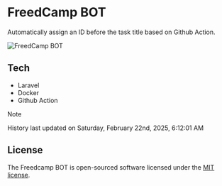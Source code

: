 # FreedCamp BOT

Automatically assign an ID before the task title based on Github Action.

![FreedCamp BOT](https://repository-images.githubusercontent.com/737932867/7d34798b-2680-471c-b089-a78a718d3d6a)

## Tech

- Laravel
- Docker
- Github Action

> [!NOTE]  
> History last updated on Saturday, February 22nd, 2025, 6:12:01 AM

## License

The Freedcamp BOT is open-sourced software licensed under the [MIT license](https://opensource.org/licenses/MIT).
